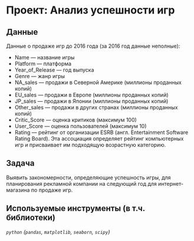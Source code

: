 # Проект: Анализ успешности игр


## Данные

Данные о продаже игр до 2016 года (за 2016 год данные неполные):
- Name — название игры
- Platform — платформа
- Year_of_Release — год выпуска
- Genre — жанр игры
- NA_sales — продажи в Северной Америке (миллионы проданных копий)
- EU_sales — продажи в Европе (миллионы проданных копий)
- JP_sales — продажи в Японии (миллионы проданных копий)
- Other_sales — продажи в других странах (миллионы проданных копий)
- Critic_Score — оценка критиков (максимум 100)
- User_Score — оценка пользователей (максимум 10)
- Rating — рейтинг от организации ESRB (англ. Entertainment Software Rating Board). Эта ассоциация определяет рейтинг компьютерных игр и присваивает
им подходящую возрастную категорию.

## Задача

Выявить закономерности, определяющие успешность игры, для планирования рекламной компании на следующий год для интернет-магазина по продаже игр.

## Используемые инструменты (в т.ч. библиотеки)
*`python` (`pandas`, `matplotlib`, `seaborn`, `scipy`)*

